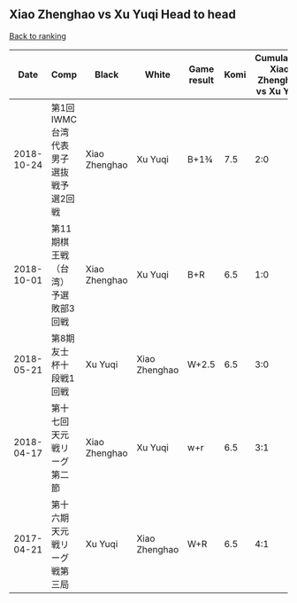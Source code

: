 ## Xiao Zhenghao vs Xu Yuqi Head to head

[Back to ranking](../../index.md)




| **Date** | **Comp** | **Black** | **White** | **Game result** | **Komi** | **Cumulative Xiao Zhenghao vs Xu Yuqi** | **Xiao Zhenghao streak** | **Xu Yuqi streak** | 
| --- | --- | --- | --- | --- | --- | --- | --- | --- |
| 2018-10-24 | 第1回IWMC台湾代表男子選抜戦予選2回戦 | Xiao Zhenghao | Xu Yuqi | B+1¾ | 7.5 | 2:0 | 2 | 0 | 
| 2018-10-01 | 第11期棋王戦（台湾）予選敗部3回戦 | Xiao Zhenghao | Xu Yuqi | B+R | 6.5 | 1:0 | 1 | 0 | 
| 2018-05-21 | 第8期友士杯十段戦1回戦 | Xu Yuqi | Xiao Zhenghao | W+2.5 | 6.5 | 3:0 | 3 | 0 | 
| 2018-04-17 | 第十七回天元戦リーグ第二節 | Xiao Zhenghao | Xu Yuqi | w+r | 6.5 | 3:1 | 0 | 1 | 
| 2017-04-21 | 第十六期天元戦リーグ戦第三局 | Xu Yuqi | Xiao Zhenghao | W+R | 6.5 | 4:1 | 1 | 0 |




